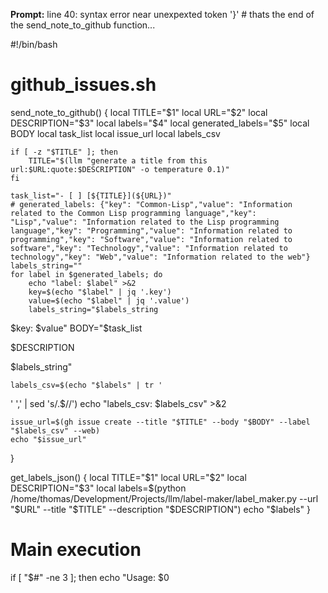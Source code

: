 **Prompt:**
line 40: syntax error near unexpexted token '}' # thats the end of the send_note_to_github function...

#!/bin/bash

# github_issues.sh

send_note_to_github() {
    local TITLE="$1"
    local URL="$2"
    local DESCRIPTION="$3"
    local labels="$4"
    local generated_labels="$5"
    local BODY
    local task_list
    local issue_url
    local labels_csv
    
    if [ -z "$TITLE" ]; then
        TITLE="$(llm "generate a title from this url:$URL:quote:$DESCRIPTION" -o temperature 0.1)"
    fi
    
    task_list="- [ ] [${TITLE}](${URL})"
    # generated_labels: {"key": "Common-Lisp","value": "Information related to the Common Lisp programming language","key": "Lisp","value": "Information related to the Lisp programming language","key": "Programming","value": "Information related to programming","key": "Software","value": "Information related to software","key": "Technology","value": "Information related to technology","key": "Web","value": "Information related to the web"}
    labels_string=""
    for label in $generated_labels; do
        echo "label: $label" >&2
        key=$(echo "$label" | jq '.key')
        value=$(echo "$label" | jq '.value')
        labels_string="$labels_string
$key: $value"    
    BODY="$task_list

$DESCRIPTION

$labels_string"

    labels_csv=$(echo "$labels" | tr '
' ',' | sed 's/.$//')
    echo "labels_csv: $labels_csv" >&2
    
    issue_url=$(gh issue create --title "$TITLE" --body "$BODY" --label "$labels_csv" --web)
    echo "$issue_url"
}


get_labels_json() {
    local TITLE="$1"
    local URL="$2"
    local DESCRIPTION="$3"
    local labels=$(python /home/thomas/Development/Projects/llm/label-maker/label_maker.py --url "$URL" --title "$TITLE" --description "$DESCRIPTION")
    echo "$labels"
}

# Main execution
if [ "$#" -ne 3 ]; then
    echo "Usage: $0 <title> <url> <DESCRIPTION>"
    exit 1
fi

TITLE="$1"
URL="$2"
DESCRIPTION="$3"

labels_json=$(get_labels_json "$TITLE" "$URL" "$DESCRIPTION")
generated_labels=$(echo "$labels_json" | jq '.generated_labels | to_entries[]')
picked_labels=$(echo "$labels_json" | jq '.picked_labels | to_entries[] | select(.value == true) | .key')

send_note_to_github "$TITLE" "$URL" "$DESCRIPTION" "$picked_labels" "$generated_labels"

**Response:**
The syntax error near unexpected token '}' on line 40 is caused by a missing closing brace '}' for the 'for' loop on line 32. To fix this, you need to add a closing brace '}' after line 39, before the line that starts with 'BODY="$task_list'. This will properly close the 'for' loop and resolve the syntax error.

<details><summary>Metadata</summary>

- Duration: 2332 ms
- Datetime: 2024-01-08T21:48:18.926585
- Model: gpt-3.5-turbo-0613

</details>

**Options:**
```json
{"temperature": 0.0}
```

